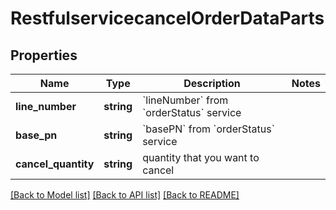 # RestfulservicecancelOrderDataParts

## Properties
Name | Type | Description | Notes
------------ | ------------- | ------------- | -------------
**line_number** | **string** | &#x60;lineNumber&#x60; from &#x60;orderStatus&#x60; service | 
**base_pn** | **string** | &#x60;basePN&#x60; from &#x60;orderStatus&#x60; service | 
**cancel_quantity** | **string** | quantity that you want to cancel | 

[[Back to Model list]](../../README.md#documentation-for-models) [[Back to API list]](../../README.md#documentation-for-api-endpoints) [[Back to README]](../../README.md)

